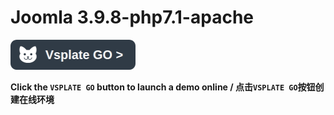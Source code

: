 # Joomla 3.9.8-php7.1-apache

<a href="https://www.vsplate.com/?docker-compose=https://github.com/vsplate/dcenvs/joomla/3.9.8-php7.1-apache"><img alt="VSPLATE GO" src="https://raw.githubusercontent.com/vsplate/images/master/vsgo_btn.png" width="200px"></a>

**Click the `VSPLATE GO` button to launch a demo online / 点击`VSPLATE GO`按钮创建在线环境**